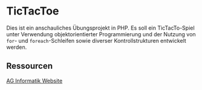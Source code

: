 # TicTacToe

Dies ist ein anschauliches Übungsprojekt in PHP. Es soll ein TicTacTo-Spiel
unter Verwendung objektorientierter Programmierung und der Nutzung von
``for``- und ``foreach``-Schleifen sowie diverser Kontrollstrukturen entwickelt werden.

## Ressourcen

[AG Informatik Website](https://it.treptowkolleg.de)